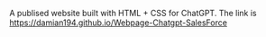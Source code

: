 A publised website built with HTML + CSS for ChatGPT. The link is https://damian194.github.io/Webpage-Chatgpt-SalesForce
